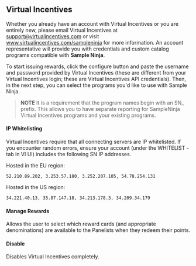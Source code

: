 ## Virtual Incentives

Whether you already have an account with Virtual Incentives or you are entirely new, please email Virtual Incentives at support@virtualincentives.com or visit www.virtualincentives.com/sampleninja for more information. An account representative will provide you with credentials and custom catalog programs compatible with **Sample Ninja**.

To start issuing rewards, click the configure button and paste the username and password provided by Virtual Incentives (these are different from your Virtual Incentives login; these are Virtual Incentives API credentials). Then, in the next step, you can select the programs you'd like to use with Sample Ninja.

> **NOTE** It is a requirement that the program names begin with an SN_ prefix. This allows you to have separate reporting for SampleNinja Virtual Incentives programs and your existing programs.

#### IP Whitelisting

Virtual Incentives require that all connecting servers are IP whitelisted. If you encounter random errors, ensure your account (under the WHITELIST -tab in VI UI) includes the following SN IP addresses.

Hosted in the EU region:
```
52.210.89.202, 3.253.57.180, 3.252.207.105, 54.78.254.131

```
Hosted in the US region:
```
34.221.40.13, 35.87.147.18, 34.213.178.3, 34.209.34.179

```
#### Manage Rewards

Allows the user to select which reward cards (and appropriate denominations) are available to the Panelists when they redeem their points.

#### Disable

Disables Virtual Incentives completely.
